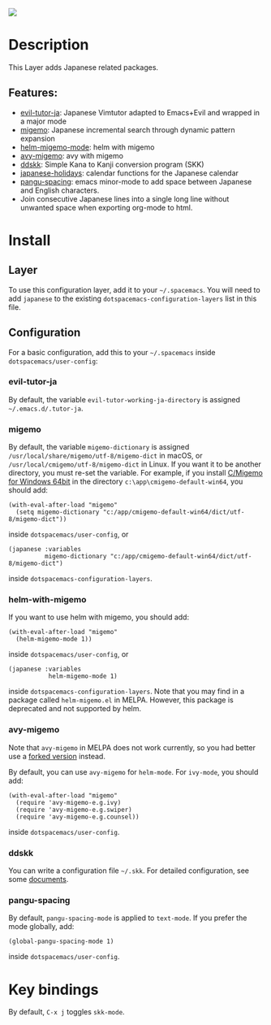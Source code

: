 ![](img/Japanese.png)

Description
===========

This Layer adds Japanese related packages.

Features:
---------

-   [evil-tutor-ja](https://github.com/kenjimyzk/evil-tutor-ja):
    Japanese Vimtutor adapted to Emacs+Evil and wrapped in a major mode
-   [migemo](https://github.com/emacs-jp/migemo): Japanese incremental
    search through dynamic pattern expansion
-   [helm-migemo-mode](https://github.com/emacs-helm/helm/wiki/Migemo):
    helm with migemo
-   [avy-migemo](https://github.com/momomo5717/avy-migemo/blob/master/README.jp.org):
    avy with migemo
-   [ddskk](https://github.com/skk-dev/ddskk): Simple Kana to Kanji
    conversion program (SKK)
-   [japanese-holidays](https://github.com/emacs-jp/japanese-holidays):
    calendar functions for the Japanese calendar
-   [pangu-spacing](https://github.com/coldnew/pangu-spacing): emacs
    minor-mode to add space between Japanese and English characters.
-   Join consecutive Japanese lines into a single long line without
    unwanted space when exporting org-mode to html.

Install
=======

Layer
-----

To use this configuration layer, add it to your `~/.spacemacs`. You will
need to add `japanese` to the existing
`dotspacemacs-configuration-layers` list in this file.

Configuration
-------------

For a basic configuration, add this to your `~/.spacemacs` inside
`dotspacemacs/user-config`:

### evil-tutor-ja

By default, the variable `evil-tutor-working-ja-directory` is assigned
`~/.emacs.d/.tutor-ja`.

### migemo

By default, the variable `migemo-dictionary` is assigned
`/usr/local/share/migemo/utf-8/migemo-dict` in macOS, or
`/usr/local/cmigemo/utf-8/migemo-dict` in Linux. If you want it to be
another directory, you must re-set the variable. For example, if you
install [C/Migemo for Windows
64bit](https://www.kaoriya.net/software/cmigemo/) in the directory
`c:\app\cmigemo-default-win64`, you should add:

``` {.commonlisp org-language="emacs-lisp"}
(with-eval-after-load "migemo"
  (setq migemo-dictionary "c:/app/cmigemo-default-win64/dict/utf-8/migemo-dict"))
```

inside `dotspacemacs/user-config`, or

``` {.commonlisp org-language="emacs-lisp"}
(japanese :variables
          migemo-dictionary "c:/app/cmigemo-default-win64/dict/utf-8/migemo-dict")
```

inside `dotspacemacs-configuration-layers`.

### helm-with-migemo

If you want to use helm with migemo, you should add:

``` {.commonlisp org-language="emacs-lisp"}
(with-eval-after-load "migemo"
  (helm-migemo-mode 1))
```

inside `dotspacemacs/user-config`, or

``` {.commonlisp org-language="emacs-lisp"}
(japanese :variables
           helm-migemo-mode 1)
```

inside `dotspacemacs-configuration-layers`. Note that you may find in a
package called `helm-migemo.el` in MELPA. However, this package is
deprecated and not supported by helm.

### avy-migemo

Note that `avy-migemo` in MELPA does not work currently, so you had
better use a [forked version](https://github.com/tam17aki/avy-migemo)
instead.

By default, you can use `avy-migemo` for `helm-mode`. For `ivy-mode`,
you should add:

``` {.commonlisp org-language="emacs-lisp"}
(with-eval-after-load "migemo"
  (require 'avy-migemo-e.g.ivy)
  (require 'avy-migemo-e.g.swiper)
  (require 'avy-migemo-e.g.counsel))
```

inside `dotspacemacs/user-config`.

### ddskk

You can write a configuration file `​~/.skk`. For detailed
configuration, see some
[documents](http://openlab.ring.gr.jp/skk/ddskk.html).

### pangu-spacing

By default, `pangu-spacing-mode` is applied to `text-mode`. If you
prefer the mode globally, add:

``` {.commonlisp org-language="emacs-lisp"}
(global-pangu-spacing-mode 1)
```

inside `dotspacemacs/user-config`.

Key bindings
============

By default, `C-x j` toggles `skk-mode`.

